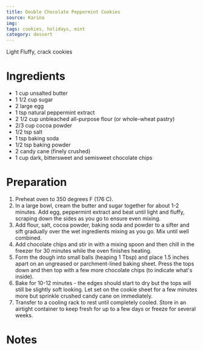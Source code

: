 ```yaml
---
title: Double Chocolate Peppermint Cookies
source: Karina
img:
tags: cookies, holidays, mint
category: dessert
---
```


Light Fluffy, crack cookies

Ingredients
===========

* 1 cup unsalted butter
* 1 1/2 cup sugar
* 2 large egg
* 1 tsp natural peppermint extract
* 2 1/2 cup unbleached all-purpose flour (or whole-wheat pastry)
* 2/3 cup cocoa powder
* 1/2 tsp salt
* 1 tsp baking soda
* 1/2 tsp baking powder
* 2 candy cane (finely crushed)
* 1 cup dark, bittersweet and semisweet chocolate chips

Preparation
===========
1. Preheat oven to 350 degrees F (176 C).
2. In a large bowl, cream the butter and sugar together for about 1-2 minutes. Add egg, peppermint extract and beat until light and fluffy, scraping down the sides as you go to ensure even mixing.
3. Add flour, salt, cocoa powder, baking soda and powder to a sifter and sift gradually over the wet ingredients mixing as you go. Mix until well combined.
4. Add chocolate chips and stir in with a mixing spoon and then chill in the freezer for 30 minutes while the oven finishes heating.
5. Form the dough into small balls (heaping 1 Tbsp) and place 1.5 inches apart on an ungreased or parchment-lined baking sheet. Press the tops down and then top with a few more chocolate chips (to indicate what's inside).
6. Bake for 10-12 minutes - the edges should start to dry but the tops will still be slightly soft looking. Let set on the cookie sheet for a few minutes more but sprinkle crushed candy cane on immediately.
7. Transfer to a cooling rack to rest until completely cooled. Store in an airtight container to keep fresh for up to a few days or freeze for several weeks.

Notes
=====
